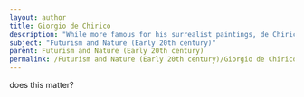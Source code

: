 ```yaml
---
layout: author
title: Giorgio de Chirico
description: "While more famous for his surrealist paintings, de Chirico wrote poetry that reveals a unique blending of Futurist sentiments with metaphysical reflections on nature and reality."
subject: "Futurism and Nature (Early 20th century)"
parent: Futurism and Nature (Early 20th century)
permalink: /Futurism and Nature (Early 20th century)/Giorgio de Chirico/
---
```


does this matter?
